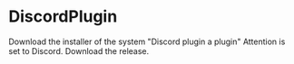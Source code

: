 # DiscordPlugin
Download the installer of the system "Discord plugin a plugin"
Attention is set to Discord.
Download the release.